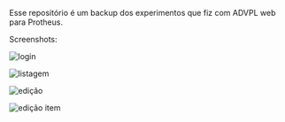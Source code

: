 Esse repositório é um backup dos experimentos que fiz com ADVPL web para Protheus.

Screenshots:

![login](/public/screenshots/portal-login.jpg)

![listagem](/public/screenshots/portal-listagem.jpg)

![edição](/public/screenshots/portal-edicao-sc.jpg)

![edição item](/public/screenshots/portal-edicao-ITEM-sc.jpg)
